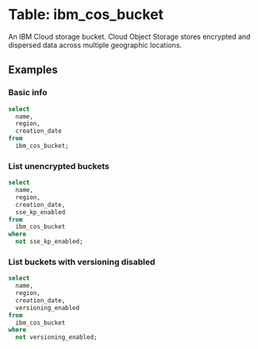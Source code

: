 # Table: ibm_cos_bucket

An IBM Cloud storage bucket. Cloud Object Storage stores encrypted and dispersed data across multiple geographic locations.

## Examples

### Basic info

```sql
select
  name,
  region,
  creation_date
from
  ibm_cos_bucket;
```

### List unencrypted buckets

```sql
select
  name,
  region,
  creation_date,
  sse_kp_enabled
from
  ibm_cos_bucket
where
  not sse_kp_enabled;
```

### List buckets with versioning disabled

```sql
select
  name,
  region,
  creation_date,
  versioning_enabled
from
  ibm_cos_bucket
where
  not versioning_enabled;
```
